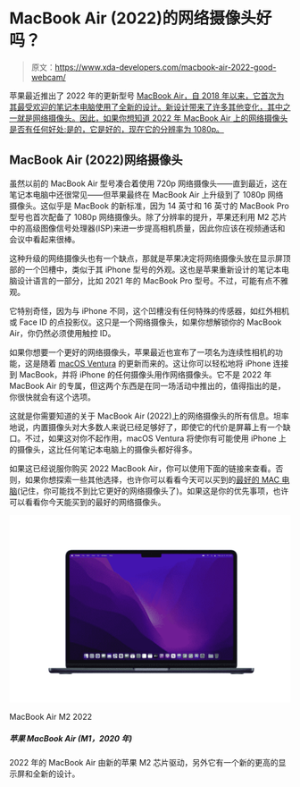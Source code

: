 # MacBook Air (2022)的网络摄像头好吗？

> 原文：<https://www.xda-developers.com/macbook-air-2022-good-webcam/>

苹果最近推出了 2022 年的更新型号 [MacBook Air，自 2018 年以来，它首次为其最受欢迎的笔记本电脑使用了全新的设计。新设计带来了许多其他变化，其中之一就是网络摄像头。因此，如果你想知道 2022 年 MacBook Air 上的网络摄像头是否有任何好处:是的，它是好的，现在它的分辨率为 1080p。](https://www.xda-developers.com/macbook-air-2022/)

## MacBook Air (2022)网络摄像头

虽然以前的 MacBook Air 型号凑合着使用 720p 网络摄像头——直到最近，这在笔记本电脑中还很常见——但苹果最终在 MacBook Air 上升级到了 1080p 网络摄像头。这似乎是 MacBook 的新标准，因为 14 英寸和 16 英寸的 MacBook Pro 型号也首次配备了 1080p 网络摄像头。除了分辨率的提升，苹果还利用 M2 芯片中的高级图像信号处理器(ISP)来进一步提高相机质量，因此你应该在视频通话和会议中看起来很棒。

这种升级的网络摄像头也有一个缺点，那就是苹果决定将网络摄像头放在显示屏顶部的一个凹槽中，类似于其 iPhone 型号的外观。这也是苹果重新设计的笔记本电脑设计语言的一部分，比如 2021 年的 MacBook Pro 型号。不过，可能有点不雅观。

它特别奇怪，因为与 iPhone 不同，这个凹槽没有任何特殊的传感器，如红外相机或 Face ID 的点投影仪。这只是一个网络摄像头，如果你想解锁你的 MacBook Air，你仍然必须使用触控 ID。

如果你想要一个更好的网络摄像头，苹果最近也宣布了一项名为连续性相机的功能，这是随着 [macOS Ventura](https://www.xda-developers.com/macos-ventura/) 的更新而来的。这让你可以轻松地将 iPhone 连接到 MacBook，并将 iPhone 的任何摄像头用作网络摄像头。它不是 2022 年 MacBook Air 的专属，但这两个东西是在同一场活动中推出的，值得指出的是，你很快就会有这个选项。

这就是你需要知道的关于 MacBook Air (2022)上的网络摄像头的所有信息。坦率地说，内置摄像头对大多数人来说已经足够好了，即使它的代价是屏幕上有一个缺口。不过，如果这对你不起作用，macOS Ventura 将使你有可能使用 iPhone 上的摄像头，这比任何笔记本电脑上的摄像头都好得多。

如果这已经说服你购买 2022 MacBook Air，你可以使用下面的链接来查看。否则，如果你想探索一些其他选择，也许你可以看看今天可以买到的[最好的 MAC 电脑](https://www.xda-developers.com/best-macs/)(记住，你可能找不到比它更好的网络摄像头了)。如果这是你的优先事项，也许可以看看你今天能买到的最好的网络摄像头。

 <picture>![The latest MacBook Air from Apple featuring its M2 processor](img/2d91b63728e352151b7d0bb0af574cda.png)</picture> 

MacBook Air M2 2022

##### 苹果 MacBook Air (M1，2020 年)

2022 年的 MacBook Air 由新的苹果 M2 芯片驱动，另外它有一个新的更高的显示屏和全新的设计。